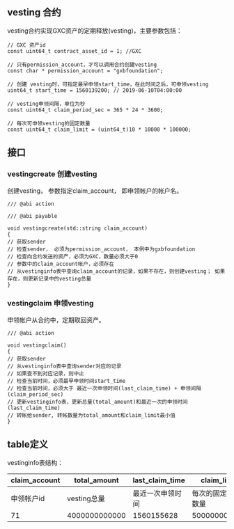 ## vesting 合约
vesting合约实现GXC资产的定期释放(vesting)，主要参数包括：

```
// GXC 资产id
const uint64_t contract_asset_id = 1; //GXC

// 只有permission_account，才可以调用合约创建vesting
const char * permission_account = "gxbfoundation";

// 创建 vesting时，可指定最早申领start_time，在此时间之后，可申领vesting
uint64_t start_time = 1560139200; // 2019-06-10T04:00:00

// vesting申领间隔，单位为秒
const uint64_t claim_period_sec = 365 * 24 * 3600;

// 每次可申领vesting的固定数量
const uint64_t claim_limit = (uint64_t)10 * 10000 * 100000;
```

## 接口
### vestingcreate 创建vesting
创建vesting， 参数指定claim_account， 即申领帐户的帐户名。

```
/// @abi action

/// @abi payable

void vestingcreate(std::string claim_account)
{
// 获取sender
// 检查sender， 必须为permission_account， 本例中为gxbfoundation
// 检查向合约发送的资产，必须为GXC，数量必须大于0
// 参数中的claim_account帐户，必须存在
// 从vestinginfo表中查询claim_account的记录，如果不存在，则创建vesting； 如果存在，则更新记录中的vesting总量
}
```


### vestingclaim 申领vesting
申领帐户从合约中，定期取回资产。

```
/// @abi action
    
void vestingclaim()
{
// 获取sender
// 从vestinginfo表中查询sender对应的记录
// 如果查不到对应记录，则中止
// 检查当前时间，必须最早申领时间start_time
// 检查当前时间，必须大于 最近一次申领时间(last_claim_time) + 申领间隔(claim_period_sec)
// 更新vestinginfo表，更新总量(total_amount)和最近一次的申领时间(last_claim_time)
// 转帐给sender, 转帐数量为total_amount和claim_limit最小值
}
```


## table定义

vestinginfo表结构：

claim_account | total_amount | last_claim_time | claim_limit
---|---|---|---
申领帐户id| vesting总量| 最近一次申领时间 | 每次的固定申领数量
71 | 4000000000000 | 1560155628 |  500000000000

